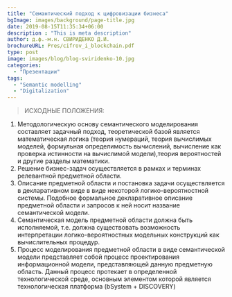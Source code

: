 ```yaml
---
title: "Семантический подход к цифровизации бизнеса"
bgImage: images/background/page-title.jpg
date: 2019-08-15T11:35:34+06:00
description : "This is meta description"
author: д.ф.-м.н. СВИРИДЕНКО Д.И. 
brochureURL: Pres/cifrov_i_blockchain.pdf
type: post
image: images/blog/blog-sviridenko-10.jpg
categories:
  - "Презентации"
tags:
  - "Semantic modelling"
  - "Digitalization" 
---
```


>ИСХОДНЫЕ ПОЛОЖЕНИЯ:

1. Методологическую основу семантического моделирования составляет задачный подход, теоретической базой является математическая логика (теория нумераций, теория вычислимых моделей, формульная определимость вычислений, вычисление как проверка истинности на вычислимой модели),теория вероятностей и другие разделы математики. 
2. Решение бизнес-задач осуществляется в рамках и терминах релевантной предметной области. 
3. Описание предметной области и постановка задачи осуществляется в декларативном виде в виде некоторой логико-вероятностной системы. Подобное формальное декларативное описание предметной области и запросов к ней носит название семантической модели. 
4. Семантическая модель предметной области должна быть исполняемой, т.е. должна существовать возможность интерпретации логико-вероятностных модельных конструкций как вычислительных процедур. 
5. Процесс моделирования предметной области в виде семантической модели представляет собой процесс проектирования информационной модели, представляющей данную предметную область. Данный процесс протекает в определенной технологической среде, основным элементом которой является технологическая платформа (bSystem + DISCOVERY)